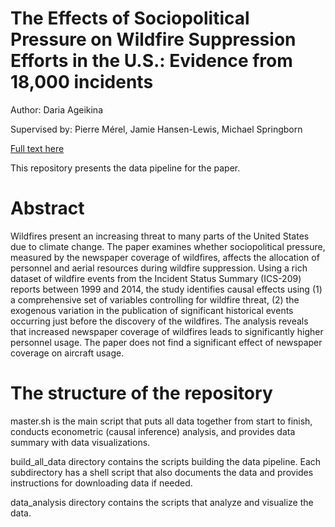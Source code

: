 # The Effects of Sociopolitical Pressure on Wildfire Suppression Efforts in the U.S.: Evidence from 18,000 incidents

Author: Daria Ageikina

Supervised by: Pierre Mérel, Jamie Hansen-Lewis, Michael Springborn

[Full text here](https://arefiles.ucdavis.edu/uploads/pub/2025/01/16/jmp_daria_ageikina.pdf)

This repository presents the data pipeline for the paper.

# Abstract
Wildfires present an increasing threat to many parts of the United States due to climate change. The paper examines whether sociopolitical pressure, measured by the newspaper coverage of wildfires, affects the allocation of personnel and aerial resources during wildfire suppression. Using a rich dataset of wildfire events from the Incident Status Summary (ICS-209) reports between 1999 and 2014, the study identifies causal effects using (1) a comprehensive set of variables controlling for wildfire threat, (2) the exogenous variation in the publication of significant historical events occurring just before the discovery of the wildfires. The analysis reveals that increased newspaper coverage of wildfires leads to significantly higher personnel usage. The paper does not find a significant effect of newspaper coverage on aircraft usage.

# The structure of the repository
master.sh is the main script that puts all data together from start to finish, conducts econometric (causal inference) analysis, and provides data summary with data visualizations.

build_all_data directory contains the scripts building the data pipeline. Each subdirectory has a shell script that also documents the data and provides instructions for downloading data if needed.

data_analysis directory contains the scripts that analyze and visualize the data.
